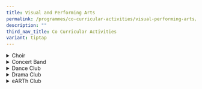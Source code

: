 ```yaml
---
title: Visual and Performing Arts
permalink: /programmes/co-curricular-activities/visual-performing-arts/
description: ""
third_nav_title: Co Curricular Activities
variant: tiptap
---
```

<div data-type="detailGroup" class="isomer-accordion isomer-accordion-white">
<details class="isomer-details">
<summary>Choir</summary>
<div data-type="detailsContent" class="isomer-details-content">
<p><strong>Day / Time:</strong>
<br>MONDAY: 1535 - 1800 HRS
<br>THURSDAY: 1535 - 1800 HRS
<br>
</p>
<p>The Kent Ridge Choir – “Kent Ridge Voices” – was formed when the school
started in January 2000. Under the guidance of our conductor, Ms Ong Chiak
Yin, it aims to be a dynamic group as it strives for choral excellence.
To achieve this, the choir has undergone intensive training of music theory
and voice enrichment under voice specialists. The Kent Ridge Voices takes
part in the Singapore Youth Festival Arts Presentation and the school's
biennial Vivace! concert. Over the years, the Kent Ridge Voices has also
performed for the Voices of Singapore Festival.
<br>
</p>
<p><strong><em>Achievements</em></strong>
<br>2023 - SYF Arts Presentation – Certificate of Accomplishment
<br>2021/2022 - NDP 2022 Show Film! Virtual Choir Performance
<br>
</p>
<p><strong><em>Teachers in-charge</em></strong>
<br>Ms Wong Li Xin
<br>Mdm Wong Weng Han</p>
</div>
</details>
<details class="isomer-details">
<summary>Concert Band</summary>
<div data-type="detailsContent" class="isomer-details-content">
<p><strong>Day / Time:</strong>
<br>MONDAY: 1535 - 1800 HRS
<br>THURSDAY: 1535 - 1800 HRS
<br>
</p>
<p>The Kent Ridge Secondary School Concert Band, established in 2001, has
been around since the school’s inception in the year 2000. Kent Ridge Concert
Band is the crucible in which capable leaders and strong friendships are
forged. The Band is a contributing factor in the school’s artistic atmosphere
with its wide collection of genres that ranges from classical compositions
to pop, jazz, rock and even traditional folk songs. The Concert Band participates
in the Singapore Youth Festival (SYF) biannually and on alternate years,
we participate in the school’s very own concert, Vivace! It is an avenue
for visual performing art CCAs to showcase their talents in front of an
audience while raising funds for charity.&nbsp;</p>
<p>This year, the Band participated in the Singapore Youth Festival despite
the strict Safe Management Measures during the current COVID-19 pandemic,
and pulled through countless hours of online practice sessions, overcoming
many limitations and restrictions. Concert Band displayed resilience and
perseverance during these trying times, achieving a certificate of Accomplishment
for SYF.
<br>
</p>
<p><strong>Singapore Youth Festival 2021</strong>
</p>
<div class="isomer-image-wrapper">
<img style="width: 100%" height="auto" width="100%" alt="SYF2021" src="/images/BCS230-KENG-RIDGE-SECONDARY-SCHOOL-A-35-1536x1024.jpg">
</div>
<p>Serenading the school during school events like CCA Fair and Awards Day
cum National Day Celebration, members of the Band have multiple chances
to perform for the school. Through this CCA, members become more musically
inclined, while learning to cherish the bonds of friendships built during
their journey with the Band. Come join us and be a part of “One Band, One
Sound”!
<br>
</p>
<p><strong><em>Achievements</em></strong>
<br>2023 - SYF Arts Presentation – Certificate of Accomplishment
<br>2021 - SYF Arts Presentation – Certificate of Accomplishment
<br>
</p>
<p><strong><em>Teachers in-charge</em></strong>
<br>Mdm How Siow Ling
<br>Mr Kevin Nicholas Fonseka
<br>Mr Mohamad Rasull</p>
<p></p>
<div class="isomer-image-wrapper">
<img style="width: 100%" height="auto" width="100%" alt="Concert band" src="/images/concert band.png">
</div>
</div>
</details>
<details class="isomer-details">
<summary>Dance Club</summary>
<div data-type="detailsContent" class="isomer-details-content">
<p><strong>Day / Time:</strong>
<br>MONDAY: 1535 - 1800 HRS
<br>THURSDAY: 1535 - 1800 HRS</p>
<p>
<br>The Kent Ridge Modern Dance Club prides itself on having a dedicated and
enthusiastic team of students, teachers and instructors. Our programme’s
objectives are to create a conducive, safe and collaborative environment
for students to appreciate and explore a variety of dance genres consisting
mainly of contemporary and jazz along with hip-hop, ballroom and ballet.
To develop their confidence and stage presence, students are exposed to
school platforms like CCA Fair, Awards Day and Teachers’ Day, as well as
external platforms like the Singapore Youth Festival Arts Presentation,
Danceworks!, TRDO and West Coast CC National Day Celebration. Behind the
scenes, the dancers build their skills through holiday workshops and inter-school
exchanges. We welcome you to the Modern Dance Club, a family that braves
challenges together and where everyone is allowed to grow at their own
pace.
<br>
</p>
<p><strong><em>Achievements</em></strong>
<br>2023 - SYF Arts Presentation – Certificate of Accomplishment
<br>2021 - SYF Arts Presentation – Certificate of Accomplishment
<br>
</p>
<p><strong><em>Teachers in-charge</em></strong>
<br>Ms Maimunah
<br>Ms Hong Yunfang
<br>Mr Gabriel Fu Bojun
<br>Mrs Fu Wen-Ci</p>
</div>
</details>
<details class="isomer-details">
<summary>Drama Club</summary>
<div data-type="detailsContent" class="isomer-details-content">
<p><strong>Day / Time:</strong>
<br>MONDAY: 1535 - 1800 HRS
<br>THURSDAY: 1535 - 1800 HRS
<br>
</p>
<p>KRSS Drama Club is a vibrant CCA which fosters a strong bond between the
members who work together as a team within individual strengths. The school
currently engages inwardBOUND - Transformation Through Drama which have
been partners of Kent Ridge Secondary since 2023. The club explores different
theatrical plays and seeks to not only entertain but also educate our audiences
through our dramatic pieces, ranging from modern to traditional. The Kent
Ridge Drama Club participates in the Singapore Youth Festival Arts Presentation
(SYF AP) once every two years, where we recently attained a Certificate
of Distinction in 2023. The piece entitled ‘Sejarah Melayu’ talks about
a group of students on an excursion to an old Singapore village exhibition.
As they discuss the exhibit, they grow more interested in the story that
comes alive in front of their very eyes. By the end, they understand a
little more about the myths and legends that locals have lived with for
hundreds of years but are rarely discussed in modern times. They start
to question how many stories have been lost to time, and why other stories
have persisted.
<br>
<br>On alternate years, the club participate in various performances in school,
as well as other external performances. Not only that, Kent Ridge Drama
Club seeks to explore learning through watching professional plays outside
of school. Through opportunities such as LLP and re:ACT Festival, the club
explores collaboration pieces with other CCAs, schools or organisations
locally. The Drama Club fills the lively atmosphere of the school in school
performances like CCA Fair, Awards Day cum National Day Celebration, Open
House and many others. Our members not only learn to be artistically inclined
but they cherish the bonds of friendships built during their stay with
us.
<br>
</p>
<p><strong><em>Achievements</em></strong>
<br>2023 - SYF Arts Presentation – Certificate of Distinction
<br>2021 - SYF Arts Presentation – Certificate of Accomplishment
<br>
</p>
<p><strong><em>Teachers in-charge</em></strong>
<br>Mdm Siti Suhara
<br>Ms Dian Farhana</p>
<p></p>
<div class="isomer-image-wrapper">
<img style="width: 100%" height="auto" width="100%" alt="Drama Club" src="/images/drama club.png">
</div>
</div>
</details>
<details class="isomer-details">
<summary>eARTh Club</summary>
<div data-type="detailsContent" class="isomer-details-content">
<p><strong>Day / Time:</strong>
<br>MONDAY: 1535 - 1800 HRS
<br>THURSDAY: 1535 - 1800 HRS
<br>
</p>
<p><strong>Mission:</strong>To promote the awareness and appreciation of
environmental issues through the infusion of Art elements.
<br>
<br><strong>Vision:</strong>Together, we educate, inspire and empower every
eARTh Club member to be an ambassador in enhancing environmental awareness.</p>
<p>Established in 2016, the e<strong>ART</strong>h Club has been unwavering
in its mission to raise awareness and promote respect and care for the
environment through the creative incorporation of artistic elements. Our
members not only develop their creativity and artistic skills, but also
actively contribute to advocating for sustainable practices. By designing
educational posters and engaging in meaningful projects, they raise awareness
of contemporary environmental issues, inspiring others to take action.
Our Club aspires to continue to be the change we want to see in this world!
<br>
<br>Over their 4 to 5 years in eARTh Club, members learn to work with a variety
of art mediums and take part in projects focused on environmental sustainability.
In addition to promoting green initiatives, it provides a safe and inclusive
space for students with a passion for visual arts to come together and
develop their artistic skills through meaningful experiences.</p>
<p>
<br>Some of our key programmes include:
<br>
<br>Sustainable Art Workshops:
<br>- Poster Design: Students create posters to promote environmental sustainability.
<br>- Ceramics: Students learn eco-friendly techniques in ceramics using nature-inspired
themes.
<br>
<br>Partners and Activities:
<br>- Green Schools @ SouthWest CDC – NEA: Collaborating with the National
Environment Agency on environmental art projects.
<br>- Live On Design – Ministry of Health: Designing posters for the Ministry
of Health’s “Live On” campaign to promote organ donation and sustainable
healthcare practices.
<br>
<br>Competitions:
<br>- Students take part in various art competitions, giving them opportunities
to showcase their creativity.
<br>
<br>Learning Journeys:
<br>- Students go on learning journeys to gain inspiration and learn how art
can support their creativity.
<br>
</p>
<p><strong><em>Achievements</em></strong>
<br>2024 - Live On Festival - High Distinction and Merit, School Category
<br>2024 - SYF Art Exhibition - Certificate of Recognition
<br>2023 - Live On Festival - Second Place, School Category
<br>2022 - 2023 - Green Schools @ South West – 3 Stars Award
<br>2022 – Extravangaza (Merit)
<br>2016 - 2021 – Green Schools @ South West – Gold Award
<br>
</p>
<p><strong><em>Teachers in-charge</em></strong>
<br>Mr&nbsp;Kenneth Pek
<br>Mr&nbsp;Hong Thin Yong</p>
<p></p>
<div class="isomer-image-wrapper">
<img style="width: 100%" height="auto" width="100%" alt="eARTh Club" src="/images/eARTh_Club_1.png">
</div>
<div class="isomer-image-wrapper">
<img style="width: 100%" height="auto" width="100%" alt="eARTh Club" src="/images/eARTh_Club_2.png">
</div>
<div class="isomer-image-wrapper">
<img style="width: 100%" height="auto" width="100%" alt="eARTh Club" src="/images/eARTh_Club_3.png">
</div>
<div class="isomer-image-wrapper">
<img style="width: 100%" height="auto" width="100%" alt="eARTh Club" src="/images/eARTh_Club_4.png">
</div>
<div class="isomer-image-wrapper">
<img style="width: 100%" height="auto" width="100%" alt="eARTh Club" src="/images/eARTh_Club_5.png">
</div>
</div>
</details>
</div>
<p></p>
<p>&nbsp;</p>